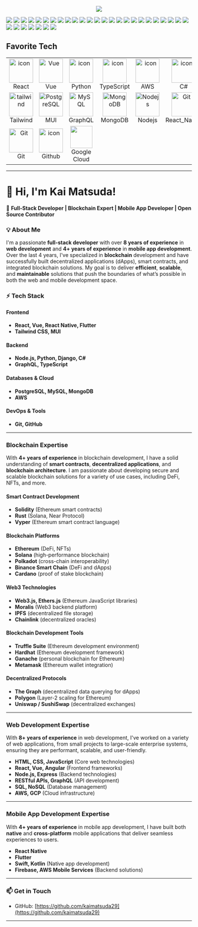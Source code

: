 <p align="center">
  <a href="https://github.com/kaimatsuda29"><img
      src="https://readme-typing-svg.herokuapp.com/?lines=Blockchain%20developer;Web%20and%20mobile%20master;Senior%20Web3%20Engineer;Always%20learning%20new%20tech&font=Pacifico&center=true&width=650&height=120&color=58a6ff&vCenter=true&size=45%22"></a>
</p>

![](https://img.shields.io/badge/Network-BitCoin-informational?style=flat&logo=bitcoin&logoColor=white&color=3bac3a)
![](https://img.shields.io/badge/Network-Ethereum-informational?style=flat&logo=ethereum&logoColor=white&color=3bac3a)
![](https://img.shields.io/badge/Language-Solidity-informational?style=flat&logo=solidity&logoColor=white&color=3bac3a)
![](https://img.shields.io/badge/Token-ERC721-informational?style=flat&logo=erc721&logoColor=white&color=3bac3a)
![](https://img.shields.io/badge/Token-ERC1155-informational?style=flat&logo=erc1155&logoColor=white&color=3bac3a)
![](https://img.shields.io/badge/Token-ERC20-informational?style=flat&logo=erc20&logoColor=white&color=3bac3a)
![](https://img.shields.io/badge/Framework-React-informational?style=flat&logo=react&logoColor=white&color=3bac3a)
![](https://img.shields.io/badge/Framework-Vue-informational?style=flat&logo=vue.js&logoColor=white&color=3bac3a)
![](https://img.shields.io/badge/Framework-Angular-informational?style=flat&logo=angular&logoColor=white&color=3bac3a)
![](https://img.shields.io/badge/Framework-Ruby_On_Rails-informational?style=flat&logo=ruby&logoColor=white&color=3bac3a)
![](https://img.shields.io/badge/Framework-Laravel-informational?style=flat&logo=laravel&logoColor=white&color=3bac3a)
![](https://img.shields.io/badge/Framework-.NET_MAUI-informational?style=flat&logo=dotnet&logoColor=white&color=3bac3a)
![](https://img.shields.io/badge/Framework-React_Native-informational?style=flat&logo=react&logoColor=white&color=3bac3a)
![](https://img.shields.io/badge/Framework-Ionic-informational?style=flat&logo=ionic&logoColor=white&color=3bac3a)
![](https://img.shields.io/badge/Framework-Native_Script-informational?style=flat&logo=nativescript&logoColor=white&color=3bac3a)
![](https://img.shields.io/badge/Language-JavaScript-informational?style=flat&logo=javascript&logoColor=white&color=3bac3a)
![](https://img.shields.io/badge/Language-TypeScript-informational?style=flat&logo=typescript&logoColor=white&color=3bac3a)
![](https://img.shields.io/badge/Language-PHP-informational?style=flat&logo=php&logoColor=white&color=3bac3a)
![](https://img.shields.io/badge/Language-Python-informational?style=flat&logo=python&logoColor=white&color=3bac3a)
![](https://img.shields.io/badge/Language-Go-informational?style=flat&logo=go&logoColor=white&color=3bac3a)
![](https://img.shields.io/badge/CI/CD-Github_Action-informational?style=flat&logo=github&logoColor=white&color=3bac3a)
![](https://img.shields.io/badge/CI/CD-Jenkins-informational?style=flat&logo=jenkins&logoColor=white&color=3bac3a)
![](https://img.shields.io/badge/CI/CD-Circle_CI-informational?style=flat&logo=circleci&logoColor=white&color=3bac3a)
![](https://img.shields.io/badge/Database-PostgreSQL-informational?style=flat&logo=postgresql&logoColor=white&color=3bac3a)
![](https://img.shields.io/badge/Database-MySQL-informational?style=flat&logo=mysql&logoColor=white&color=3bac3a)
![](https://img.shields.io/badge/Database-MongoDB-informational?style=flat&logo=mongodb&logoColor=white&color=3bac3a)
![](https://img.shields.io/badge/Database-Sqlite-informational?style=flat&logo=sqlite&logoColor=white&color=3bac3a)
![](https://img.shields.io/badge/OS-MacOS-informational?style=flat&logo=apple&logoColor=white&color=3bac3a)
![](https://img.shields.io/badge/Shell-Bash-informational?style=flat&logo=gnu-bash&logoColor=white&color=3bac3a)
![](https://img.shields.io/badge/Tools-Docker-informational?style=flat&logo=docker&logoColor=white&color=3bac3a)
![](https://img.shields.io/badge/Cloud-Digital_Ocean-informational?style=flat&logo=digitalocean&logoColor=white&color=3bac3a)
![](https://img.shields.io/badge/Cloud-AWS-informational?style=flat&logo=Amazon&logoColor=white&color=3bac3a)

<h2 align="left" id="macropower-tech">Favorite Tech</h2>

<table align="center">
  <tr>
    <td align="center" width="96">
      <img src="https://techstack-generator.vercel.app/react-icon.svg" alt="icon" width="65" height="65" />
      <br>React
    </td>
    <td align="center" width="96">
      <img src="https://skillicons.dev/icons?i=vue" width="65" height="65" alt="Vue" />
      <br>Vue
    </td>
    <td align="center" width="96">
      <a href="#macropower-tech">
        <img src="https://techstack-generator.vercel.app/python-icon.svg" alt="icon" width="65" height="65" />
      </a>
      <br>Python
    </td>
    <td align="center" width="96">
      <img src="https://techstack-generator.vercel.app/ts-icon.svg" alt="icon" width="65" height="65" />
      <br>TypeScript
    </td>
    <td align="center" width="96">
      <img src="https://techstack-generator.vercel.app/aws-icon.svg" alt="icon" width="65" height="65" />
      <br>AWS
    </td>
    <td align="center" width="96">
      <img src="https://techstack-generator.vercel.app/csharp-icon.svg" alt="icon" width="65" height="65" />
      <br>C#
    </td>
    <td align="center" width="96">
      <img src="https://techstack-generator.vercel.app/django-icon.svg" alt="icon" width="65" height="65" />
      <br>Django
    </td>
  </tr>
  <tr>
    <td align="center" width="96">
      <img src="https://skillicons.dev/icons?i=tailwind" width="65" height="65" alt="tailwind" />
      <br>Tailwind
    </td>
    <td align="center" width="96">
      <img src="https://skillicons.dev/icons?i=mui" width="65" height="65" alt="PostgreSQL" />
      <br>MUI
    </td>
    <td align="center" width="96">
      <img src="https://skillicons.dev/icons?i=graphql" width="65" height="65" alt="MySQL" />
      <br>GraphQL
    </td>
    <td align="center" width="96">
      <img src="https://skillicons.dev/icons?i=mongodb" width="65" height="65" alt="MongoDB" />
      <br>MongoDB
    </td>
    <td align="center" width="96">
      <img src="https://skillicons.dev/icons?i=nodejs" width="65" height="65" alt="Nodejs" />
      <br>Nodejs
    </td>
    <td align="center" width="96">
      <img src="https://reactnative.dev/img/header_logo.svg"
        width="65" height="65" alt="Git" />
      <br>React_Native
    </td>
    <td align="center" width="96">
      <img src="https://docs.flutter.dev/assets/images/branding/flutter/logo/default.svg"
        width="65" height="65" alt="Git" />
      <br>Flutter
    </td>
  </tr>
  <tr>
    <td align="center" width="96">
      <img src="https://user-images.githubusercontent.com/25181517/192108372-f71d70ac-7ae6-4c0d-8395-51d8870c2ef0.png"
        width="65" height="65" alt="Git" />
      <br>Git
    </td>
    <td align="center" width="96">
      <img src="https://techstack-generator.vercel.app/github-icon.svg" alt="icon" width="65" height="65" />
      <br>Github
    </td>
    <td align="center" width="96">
      <img height=60 src="https://cdn.jsdelivr.net/gh/devicons/devicon/icons/googlecloud/googlecloud-original.svg"/>
      <br>Google Cloud
    </td>
  </tr>
</table>

---

# 👋 Hi, I'm Kai Matsuda!  

🚀 **Full-Stack Developer | Blockchain Expert | Mobile App Developer | Open Source Contributor**  

### 💡 About Me  
I'm a passionate **full-stack developer** with over **8 years of experience** in **web development** and **4+ years of experience** in **mobile app development**. Over the last 4 years, I've specialized in **blockchain** development and have successfully built decentralized applications (dApps), smart contracts, and integrated blockchain solutions. My goal is to deliver **efficient**, **scalable**, and **maintainable** solutions that push the boundaries of what’s possible in both the web and mobile development space.

### ⚡ Tech Stack  

#### **Frontend**  
- **React, Vue, React Native, Flutter**  
- **Tailwind CSS, MUI**  

#### **Backend**  
- **Node.js, Python, Django, C#**  
- **GraphQL, TypeScript**  

#### **Databases & Cloud**  
- **PostgreSQL, MySQL, MongoDB**  
- **AWS**

#### **DevOps & Tools**  
- **Git, GitHub**  

---

### **Blockchain Expertise**  
With **4+ years of experience** in blockchain development, I have a solid understanding of **smart contracts**, **decentralized applications**, and **blockchain architecture**. I am passionate about developing secure and scalable blockchain solutions for a variety of use cases, including DeFi, NFTs, and more.

#### **Smart Contract Development**  
- **Solidity** (Ethereum smart contracts)  
- **Rust** (Solana, Near Protocol)  
- **Vyper** (Ethereum smart contract language)

#### **Blockchain Platforms**  
- **Ethereum** (DeFi, NFTs)  
- **Solana** (high-performance blockchain)  
- **Polkadot** (cross-chain interoperability)  
- **Binance Smart Chain** (DeFi and dApps)  
- **Cardano** (proof of stake blockchain)

#### **Web3 Technologies**  
- **Web3.js, Ethers.js** (Ethereum JavaScript libraries)  
- **Moralis** (Web3 backend platform)  
- **IPFS** (decentralized file storage)  
- **Chainlink** (decentralized oracles)

#### **Blockchain Development Tools**  
- **Truffle Suite** (Ethereum development environment)  
- **Hardhat** (Ethereum development framework)  
- **Ganache** (personal blockchain for Ethereum)  
- **Metamask** (Ethereum wallet integration)

#### **Decentralized Protocols**  
- **The Graph** (decentralized data querying for dApps)  
- **Polygon** (Layer-2 scaling for Ethereum)  
- **Uniswap / SushiSwap** (decentralized exchanges)

---

### **Web Development Expertise**  
With **8+ years of experience** in web development, I've worked on a variety of web applications, from small projects to large-scale enterprise systems, ensuring they are performant, scalable, and user-friendly.

- **HTML, CSS, JavaScript** (Core web technologies)
- **React, Vue, Angular** (Frontend frameworks)
- **Node.js, Express** (Backend technologies)
- **RESTful APIs, GraphQL** (API development)
- **SQL, NoSQL** (Database management)
- **AWS, GCP** (Cloud infrastructure)

---

### **Mobile App Development Expertise**  
With **4+ years of experience** in mobile app development, I have built both **native** and **cross-platform** mobile applications that deliver seamless experiences to users.

- **React Native**  
- **Flutter**  
- **Swift, Kotlin** (Native app development)
- **Firebase, AWS Mobile Services** (Backend solutions)

---

### 📫 Get in Touch  
- GitHub: [https://github.com/kaimatsuda29](https://github.com/kaimatsuda29)

---


